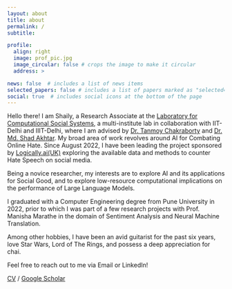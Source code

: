 ```yaml
---
layout: about
title: about
permalink: /
subtitle:

profile:
  align: right
  image: prof_pic.jpg
  image_circular: false # crops the image to make it circular
  address: >

news: false  # includes a list of news items
selected_papers: false # includes a list of papers marked as "selected={true}"
social: true  # includes social icons at the bottom of the page
---
```


Hello there! I am Shaily, a Research Associate at the [Laboratory for Computational Social Systems](https://lcs2.in/), a multi-institute lab in collaboration with IIT-Delhi and IIIT-Delhi, where I am advised by [Dr. Tanmoy Chakraborty](https://tanmoychak.com/) and [Dr. Md. Shad Akhtar](http://faculty.iiitd.ac.in/~shad.akhtar/). My broad area of work revolves around AI for Combating Online Hate. Since August 2022, I have been leading the project sponsored by [Logically.ai(UK)](https://www.logically.ai/) exploring the available data and methods to counter Hate Speech on social media.

Being a novice researcher, my interests are to explore AI and its applications for Social Good, and to explore low-resource computational implications on the performance of Large Language Models. 
 
I graduated with a Computer Engineering degree from Pune University in 2022, prior to which I was part of a few research projects with Prof. Manisha Marathe in the domain of Sentiment Analysis and Neural Machine Translation.

Among other hobbies, I have been an avid guitarist for the past six years, love Star Wars, Lord of The Rings, and possess a deep appreciation for chai. 

Feel free to reach out to me via Email or LinkedIn!

[CV](https://drive.google.com/file/d/1pY5qyEDmN_x0EBQV6-ZGzLSBAM9fxkFB/view?usp=sharing) / [Google Scholar](https://scholar.google.co.in/citations?user=b_v1XKYAAAAJ&hl=en&oi=ao)
